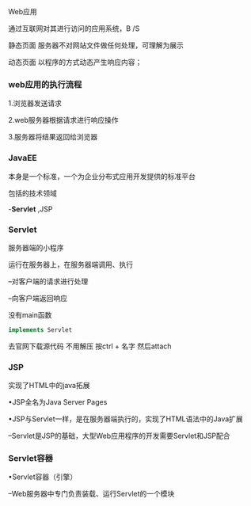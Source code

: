Web应用

通过互联网对其进行访问的应用系统，B	/S

静态页面  服务器不对网站文件做任何处理，可理解为展示

动态页面  以程序的方式动态产生响应内容；

### web应用的执行流程

1.浏览器发送请求

2.web服务器根据请求进行响应操作

3.服务器将结果返回给浏览器

### JavaEE

本身是一个标准，一个为企业分布式应用开发提供的标准平台

包括的技术领域

-**Servlet**      ,JSP

### Servlet

服务器端的小程序

运行在服务器上，在服务器端调用、执行

–对客户端的请求进行处理

–向客户端返回响应



没有main函数        

```java
implements Servlet
```

去官网下载源代码   不用解压   按ctrl  + 名字   然后attach

### JSP

实现了HTML中的java拓展

•JSP全名为Java Server Pages

•JSP与Servlet一样，是在服务器端执行的，实现了HTML语法中的Java扩展

–Servlet是JSP的基础，大型Web应用程序的开发需要Servlet和JSP配合



### Servlet容器

•Servlet容器（引擎）

–Web服务器中专门负责装载、运行Servlet的一个模块